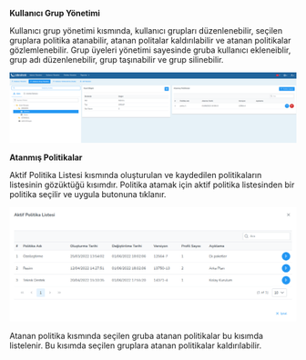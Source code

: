 **Kullanıcı Grup Yönetimi**

Kullanıcı grup yönetimi kısmında, kullanıcı grupları düzenlenebilir, seçilen gruplara politika atanabilir, atanan 
politalar kaldırılabilir ve atanan politikalar gözlemlenebilir.
Grup üyeleri yönetimi sayesinde gruba kullanıcı ekleneiblir, grup adı düzenlenebilir, grup taşınabilir 
ve grup silinebilir.

![Kullanıcı_Grup_Yönetimi](../images/userGroupManagement/userGroupManagement.png)

**Atanmış Politikalar**

Aktif Politika Listesi kısmında oluşturulan ve kaydedilen politikaların listesinin gözüktüğü kısımdır.
Politika atamak için aktif politika listesinden bir politika seçilir ve uygula butonuna tıklanır.

![Kullanıcı_Grup_Yönetimi](../images/userGroupManagement/activePolicyList.png)

Atanan politika kısmında seçilen gruba atanan politikalar bu kısımda listelenir. Bu kısımda seçilen 
gruplara atanan politikalar kaldırılabilir.
